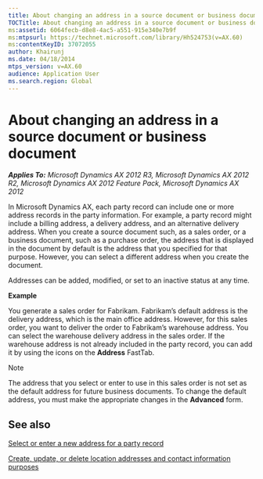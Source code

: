 ```yaml
---
title: About changing an address in a source document or business document
TOCTitle: About changing an address in a source document or business document
ms:assetid: 6064fecb-d8e8-4ac5-a551-915e340e7b9f
ms:mtpsurl: https://technet.microsoft.com/library/Hh524753(v=AX.60)
ms:contentKeyID: 37072055
author: Khairunj
ms.date: 04/18/2014
mtps_version: v=AX.60
audience: Application User
ms.search.region: Global
---
```


# About changing an address in a source document or business document 


_**Applies To:** Microsoft Dynamics AX 2012 R3, Microsoft Dynamics AX 2012 R2, Microsoft Dynamics AX 2012 Feature Pack, Microsoft Dynamics AX 2012_

In Microsoft Dynamics AX, each party record can include one or more address records in the party information. For example, a party record might include a billing address, a delivery address, and an alternative delivery address. When you create a source document such, as a sales order, or a business document, such as a purchase order, the address that is displayed in the document by default is the address that you specified for that purpose. However, you can select a different address when you create the document.

Addresses can be added, modified, or set to an inactive status at any time.

**Example**

You generate a sales order for Fabrikam. Fabrikam’s default address is the delivery address, which is the main office address. However, for this sales order, you want to deliver the order to Fabrikam’s warehouse address. You can select the warehouse delivery address in the sales order. If the warehouse address is not already included in the party record, you can add it by using the icons on the **Address** FastTab.


> [!NOTE]
> <P>The address that you select or enter to use in this sales order is not set as the default address for future business documents. To change the default address, you must make the appropriate changes in the <STRONG>Advanced</STRONG> form.</P>



## See also

[Select or enter a new address for a party record](select-or-enter-a-new-address-for-a-party-record.md)

[Create, update, or delete location addresses and contact information purposes](create-update-or-delete-location-addresses-and-contact-information-purposes.md)

  


